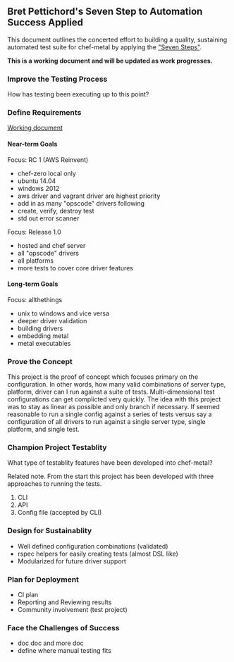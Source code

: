 ## Bret Pettichord's Seven Step to Automation Success Applied
This document outlines the concerted effort to building a quality, sustaining automated test suite for chef-metal by applying the ["Seven Steps"](http://www.testpoint.com.au/attachments/093_Seven%20Steps%20to%20Test%20Automation%20Success.pdf).

**This is a working document and will be updated as work progresses.**

### Improve the Testing Process
How has testing been executing up to this point?

### Define Requirements
[Working document](docs/braindump.md)
#### Near-term Goals
Focus: RC 1 (AWS Reinvent)
* chef-zero local only
* ubuntu 14.04
* windows 2012
* aws driver and vagrant driver are highest priority
* add in as many "opscode" drivers following
* create, verify, destroy test
* std out error scanner

Focus: Release 1.0
* hosted and chef server
* all "opscode" drivers
* all platforms
* more tests to cover core driver features

#### Long-term Goals
Focus: allthethings
* unix to windows and vice versa
* deeper driver validation
* building drivers
* embedding metal
* metal executables

### Prove the Concept
This project is the proof of concept which focuses primary on the configuration.  In other words, how many valid combinations of server type, platform, driver can I run against a suite of tests.  Multi-dimensional test configurations can get complicted very quickly.  The idea with this project was to stay as linear as possible and only branch if necessary.  If seemed reasonable to run a single config against a series of tests versus say a configuration of all drivers to run against a single server type, single platform, and single test.

### Champion Project Testablity
What type of testablity features have been developed into chef-metal?

Related note. From the start this project has been developed with three approaches to running the tests.

1. CLI
1. API
1. Config file (accepted by CLI)

### Design for Sustainablity
* Well defined configuration combinations (validated)
* rspec helpers for easily creating tests (almost DSL like)
* Modularized for future driver support

### Plan for Deployment
* CI plan
* Reporting and Reviewing results
* Community involvement (test project)

### Face the Challenges of Success
* doc doc and more doc
* define where manual testing fits
